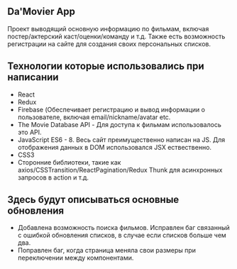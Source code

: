 ## Da'Movier App 

Проект выводящий основную информацию по фильмам, включая постер/актерский каст/оценки/команду и т.д. 
Также есть возможность регистрации на сайте для создания своих персональных списков. 

## Технологии которые использовались при написании 

- React 
- Redux 
- Firebase (Обеспечивает регистрацию и вывод информации о пользователе, включая email/nickname/avatar etc.
- The Movie Database API - Для доступа к фильмам использовалось это API. 
- JavaScript ES6 - 8. Весь сайт преимущественно написан на JS. Для отображения данных в DOM использовался JSX ествественно.
- СSS3
- Сторонние библиотеки, такие как axios/CSSTransition/ReactPagination/Redux Thunk для асинхронных запросов в action и т.д. 

## Здесь будут описываться основные обновления 

- Добавлена возможность поиска фильмов. Исправлен баг связанный с ошибкой обновления списков, в случае если списков больше чем два. 
- Поправлен баг, когда страница меняла свои размеры при переключении между компонентами.  
